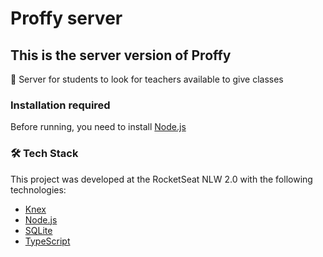 # Proffy server

## This is the server version of Proffy

🚀 Server for students to look for teachers available to give classes

### Installation required

Before running, you need to install
[Node.js](https://nodejs.org/en/)

### 🛠 Tech Stack

This project was developed at the RocketSeat NLW 2.0 with the following technologies:

- [Knex](http://knexjs.org)
- [Node.js](https://nodejs.org/en/)
- [SQLite](https://www.sqlite.org)
- [TypeScript](https://www.typescriptlang.org/)
